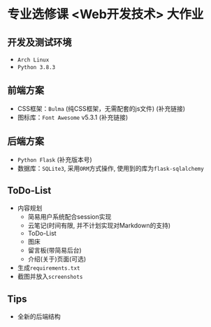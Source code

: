 # 专业选修课 <Web开发技术> 大作业

## 开发及测试环境

- `Arch Linux`
- `Python 3.8.3`

## 前端方案

- CSS框架：`Bulma` (纯CSS框架，无需配套的js文件) (补充链接)
- 图标库：`Font Awesome` v5.3.1 (补充链接)

## 后端方案

- `Python Flask` (补充版本号)
- 数据库：`SQLite3`, 采用`ORM`方式操作, 使用到的库为`flask-sqlalchemy`

## ToDo-List

- 内容规划
    - 简易用户系统配合session实现
    - 云笔记(时间有限, 并不计划实现对Markdown的支持)
    - ToDo-List
    - 图床
    - 留言板(带简易后台)
    - 介绍(关于)页面(可选)
- 生成`requirements.txt`
- 截图并放入`screenshots`

## Tips

- 全新的后端结构

